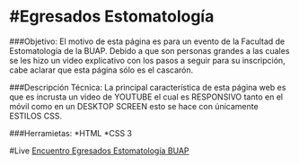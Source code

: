 #Egresados Estomatología
===========

###Objetivo:
El motivo de esta página es para un evento de la Facultad de Estomatología de la BUAP. Debido a que son personas grandes a las cuales se les hizo un video explicativo con los pasos a seguir para su inscripción, cabe aclarar que esta página sólo es el cascarón.

###Descripción Técnica:
La principal característica de esta página web es que es incrusta un video de YOUTUBE el cual es RESPONSIVO tanto en el móvil como en un DESKTOP SCREEN esto se hace con únicamente ESTILOS CSS.

###Herramietas:
*HTML
*CSS 3

#Live
[Encuentro Egresados Estomatología BUAP](https://nut.com.mx/ginppian/estoma/egresados)
